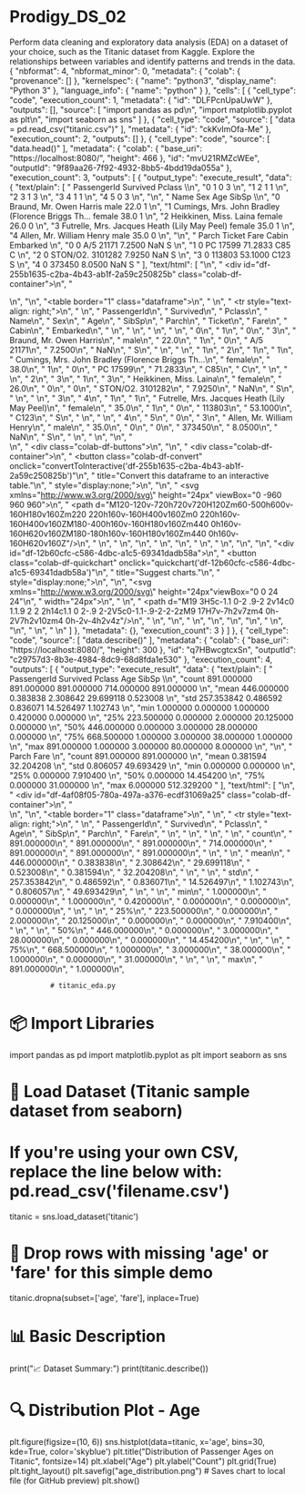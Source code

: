 # Prodigy_DS_02
Perform data cleaning and exploratory data analysis (EDA) on a dataset of your choice, such as the Titanic dataset from Kaggle. Explore the relationships between variables and identify patterns and trends in the data.
{
  "nbformat": 4,
  "nbformat_minor": 0,
  "metadata": {
    "colab": {
      "provenance": []
    },
    "kernelspec": {
      "name": "python3",
      "display_name": "Python 3"
    },
    "language_info": {
      "name": "python"
    }
  },
  "cells": [
    {
      "cell_type": "code",
      "execution_count": 1,
      "metadata": {
        "id": "DLFPcnUpaUwW"
      },
      "outputs": [],
      "source": [
        "import pandas as pd\n",
        "import matplotlib.pyplot as plt\n",
        "import seaborn as sns"
      ]
    },
    {
      "cell_type": "code",
      "source": [
        "data = pd.read_csv(\"titanic.csv\")"
      ],
      "metadata": {
        "id": "ckKvImOfa-Me"
      },
      "execution_count": 2,
      "outputs": []
    },
    {
      "cell_type": "code",
      "source": [
        "data.head()"
      ],
      "metadata": {
        "colab": {
          "base_uri": "https://localhost:8080/",
          "height": 466
        },
        "id": "mvU21RMZcWEe",
        "outputId": "9f89aa26-7f92-4932-8bb5-4bdd19da055a"
      },
      "execution_count": 3,
      "outputs": [
        {
          "output_type": "execute_result",
          "data": {
            "text/plain": [
              "   PassengerId  Survived  Pclass  \\\n",
              "0            1         0       3   \n",
              "1            2         1       1   \n",
              "2            3         1       3   \n",
              "3            4         1       1   \n",
              "4            5         0       3   \n",
              "\n",
              "                                                Name     Sex   Age  SibSp  \\\n",
              "0                            Braund, Mr. Owen Harris    male  22.0      1   \n",
              "1  Cumings, Mrs. John Bradley (Florence Briggs Th...  female  38.0      1   \n",
              "2                             Heikkinen, Miss. Laina  female  26.0      0   \n",
              "3       Futrelle, Mrs. Jacques Heath (Lily May Peel)  female  35.0      1   \n",
              "4                           Allen, Mr. William Henry    male  35.0      0   \n",
              "\n",
              "   Parch            Ticket     Fare Cabin Embarked  \n",
              "0      0         A/5 21171   7.2500   NaN        S  \n",
              "1      0          PC 17599  71.2833   C85        C  \n",
              "2      0  STON/O2. 3101282   7.9250   NaN        S  \n",
              "3      0            113803  53.1000  C123        S  \n",
              "4      0            373450   8.0500   NaN        S  "
            ],
            "text/html": [
              "\n",
              "  <div id=\"df-255b1635-c2ba-4b43-ab1f-2a59c250825b\" class=\"colab-df-container\">\n",
              "    <div>\n",
              "<style scoped>\n",
              "    .dataframe tbody tr th:only-of-type {\n",
              "        vertical-align: middle;\n",
              "    }\n",
              "\n",
              "    .dataframe tbody tr th {\n",
              "        vertical-align: top;\n",
              "    }\n",
              "\n",
              "    .dataframe thead th {\n",
              "        text-align: right;\n",
              "    }\n",
              "</style>\n",
              "<table border=\"1\" class=\"dataframe\">\n",
              "  <thead>\n",
              "    <tr style=\"text-align: right;\">\n",
              "      <th></th>\n",
              "      <th>PassengerId</th>\n",
              "      <th>Survived</th>\n",
              "      <th>Pclass</th>\n",
              "      <th>Name</th>\n",
              "      <th>Sex</th>\n",
              "      <th>Age</th>\n",
              "      <th>SibSp</th>\n",
              "      <th>Parch</th>\n",
              "      <th>Ticket</th>\n",
              "      <th>Fare</th>\n",
              "      <th>Cabin</th>\n",
              "      <th>Embarked</th>\n",
              "    </tr>\n",
              "  </thead>\n",
              "  <tbody>\n",
              "    <tr>\n",
              "      <th>0</th>\n",
              "      <td>1</td>\n",
              "      <td>0</td>\n",
              "      <td>3</td>\n",
              "      <td>Braund, Mr. Owen Harris</td>\n",
              "      <td>male</td>\n",
              "      <td>22.0</td>\n",
              "      <td>1</td>\n",
              "      <td>0</td>\n",
              "      <td>A/5 21171</td>\n",
              "      <td>7.2500</td>\n",
              "      <td>NaN</td>\n",
              "      <td>S</td>\n",
              "    </tr>\n",
              "    <tr>\n",
              "      <th>1</th>\n",
              "      <td>2</td>\n",
              "      <td>1</td>\n",
              "      <td>1</td>\n",
              "      <td>Cumings, Mrs. John Bradley (Florence Briggs Th...</td>\n",
              "      <td>female</td>\n",
              "      <td>38.0</td>\n",
              "      <td>1</td>\n",
              "      <td>0</td>\n",
              "      <td>PC 17599</td>\n",
              "      <td>71.2833</td>\n",
              "      <td>C85</td>\n",
              "      <td>C</td>\n",
              "    </tr>\n",
              "    <tr>\n",
              "      <th>2</th>\n",
              "      <td>3</td>\n",
              "      <td>1</td>\n",
              "      <td>3</td>\n",
              "      <td>Heikkinen, Miss. Laina</td>\n",
              "      <td>female</td>\n",
              "      <td>26.0</td>\n",
              "      <td>0</td>\n",
              "      <td>0</td>\n",
              "      <td>STON/O2. 3101282</td>\n",
              "      <td>7.9250</td>\n",
              "      <td>NaN</td>\n",
              "      <td>S</td>\n",
              "    </tr>\n",
              "    <tr>\n",
              "      <th>3</th>\n",
              "      <td>4</td>\n",
              "      <td>1</td>\n",
              "      <td>1</td>\n",
              "      <td>Futrelle, Mrs. Jacques Heath (Lily May Peel)</td>\n",
              "      <td>female</td>\n",
              "      <td>35.0</td>\n",
              "      <td>1</td>\n",
              "      <td>0</td>\n",
              "      <td>113803</td>\n",
              "      <td>53.1000</td>\n",
              "      <td>C123</td>\n",
              "      <td>S</td>\n",
              "    </tr>\n",
              "    <tr>\n",
              "      <th>4</th>\n",
              "      <td>5</td>\n",
              "      <td>0</td>\n",
              "      <td>3</td>\n",
              "      <td>Allen, Mr. William Henry</td>\n",
              "      <td>male</td>\n",
              "      <td>35.0</td>\n",
              "      <td>0</td>\n",
              "      <td>0</td>\n",
              "      <td>373450</td>\n",
              "      <td>8.0500</td>\n",
              "      <td>NaN</td>\n",
              "      <td>S</td>\n",
              "    </tr>\n",
              "  </tbody>\n",
              "</table>\n",
              "</div>\n",
              "    <div class=\"colab-df-buttons\">\n",
              "\n",
              "  <div class=\"colab-df-container\">\n",
              "    <button class=\"colab-df-convert\" onclick=\"convertToInteractive('df-255b1635-c2ba-4b43-ab1f-2a59c250825b')\"\n",
              "            title=\"Convert this dataframe to an interactive table.\"\n",
              "            style=\"display:none;\">\n",
              "\n",
              "  <svg xmlns=\"http://www.w3.org/2000/svg\" height=\"24px\" viewBox=\"0 -960 960 960\">\n",
              "    <path d=\"M120-120v-720h720v720H120Zm60-500h600v-160H180v160Zm220 220h160v-160H400v160Zm0 220h160v-160H400v160ZM180-400h160v-160H180v160Zm440 0h160v-160H620v160ZM180-180h160v-160H180v160Zm440 0h160v-160H620v160Z\"/>\n",
              "  </svg>\n",
              "    </button>\n",
              "\n",
              "  <style>\n",
              "    .colab-df-container {\n",
              "      display:flex;\n",
              "      gap: 12px;\n",
              "    }\n",
              "\n",
              "    .colab-df-convert {\n",
              "      background-color: #E8F0FE;\n",
              "      border: none;\n",
              "      border-radius: 50%;\n",
              "      cursor: pointer;\n",
              "      display: none;\n",
              "      fill: #1967D2;\n",
              "      height: 32px;\n",
              "      padding: 0 0 0 0;\n",
              "      width: 32px;\n",
              "    }\n",
              "\n",
              "    .colab-df-convert:hover {\n",
              "      background-color: #E2EBFA;\n",
              "      box-shadow: 0px 1px 2px rgba(60, 64, 67, 0.3), 0px 1px 3px 1px rgba(60, 64, 67, 0.15);\n",
              "      fill: #174EA6;\n",
              "    }\n",
              "\n",
              "    .colab-df-buttons div {\n",
              "      margin-bottom: 4px;\n",
              "    }\n",
              "\n",
              "    [theme=dark] .colab-df-convert {\n",
              "      background-color: #3B4455;\n",
              "      fill: #D2E3FC;\n",
              "    }\n",
              "\n",
              "    [theme=dark] .colab-df-convert:hover {\n",
              "      background-color: #434B5C;\n",
              "      box-shadow: 0px 1px 3px 1px rgba(0, 0, 0, 0.15);\n",
              "      filter: drop-shadow(0px 1px 2px rgba(0, 0, 0, 0.3));\n",
              "      fill: #FFFFFF;\n",
              "    }\n",
              "  </style>\n",
              "\n",
              "    <script>\n",
              "      const buttonEl =\n",
              "        document.querySelector('#df-255b1635-c2ba-4b43-ab1f-2a59c250825b button.colab-df-convert');\n",
              "      buttonEl.style.display =\n",
              "        google.colab.kernel.accessAllowed ? 'block' : 'none';\n",
              "\n",
              "      async function convertToInteractive(key) {\n",
              "        const element = document.querySelector('#df-255b1635-c2ba-4b43-ab1f-2a59c250825b');\n",
              "        const dataTable =\n",
              "          await google.colab.kernel.invokeFunction('convertToInteractive',\n",
              "                                                    [key], {});\n",
              "        if (!dataTable) return;\n",
              "\n",
              "        const docLinkHtml = 'Like what you see? Visit the ' +\n",
              "          '<a target=\"_blank\" href=https://colab.research.google.com/notebooks/data_table.ipynb>data table notebook</a>'\n",
              "          + ' to learn more about interactive tables.';\n",
              "        element.innerHTML = '';\n",
              "        dataTable['output_type'] = 'display_data';\n",
              "        await google.colab.output.renderOutput(dataTable, element);\n",
              "        const docLink = document.createElement('div');\n",
              "        docLink.innerHTML = docLinkHtml;\n",
              "        element.appendChild(docLink);\n",
              "      }\n",
              "    </script>\n",
              "  </div>\n",
              "\n",
              "\n",
              "<div id=\"df-12b60cfc-c586-4dbc-a1c5-69341dadb58a\">\n",
              "  <button class=\"colab-df-quickchart\" onclick=\"quickchart('df-12b60cfc-c586-4dbc-a1c5-69341dadb58a')\"\n",
              "            title=\"Suggest charts.\"\n",
              "            style=\"display:none;\">\n",
              "\n",
              "<svg xmlns=\"http://www.w3.org/2000/svg\" height=\"24px\"viewBox=\"0 0 24 24\"\n",
              "     width=\"24px\">\n",
              "    <g>\n",
              "        <path d=\"M19 3H5c-1.1 0-2 .9-2 2v14c0 1.1.9 2 2 2h14c1.1 0 2-.9 2-2V5c0-1.1-.9-2-2-2zM9 17H7v-7h2v7zm4 0h-2V7h2v10zm4 0h-2v-4h2v4z\"/>\n",
              "    </g>\n",
              "</svg>\n",
              "  </button>\n",
              "\n",
              "<style>\n",
              "  .colab-df-quickchart {\n",
              "    background-color: #E8F0FE;\n",
              "    border: none;\n",
              "    border-radius: 50%;\n",
              "    cursor: pointer;\n",
              "    display: none;\n",
              "    fill: #1967D2;\n",
              "    height: 32px;\n",
              "    padding: 0 0 0 0;\n",
              "    width: 32px;\n",
              "  }\n",
              "\n",
              "  .colab-df-quickchart:hover {\n",
              "    background-color: #E2EBFA;\n",
              "    box-shadow: 0px 1px 2px rgba(60, 64, 67, 0.3), 0px 1px 3px 1px rgba(60, 64, 67, 0.15);\n",
              "    fill: #174EA6;\n",
              "  }\n",
              "\n",
              "  [theme=dark] .colab-df-quickchart {\n",
              "    background-color: #3B4455;\n",
              "    fill: #D2E3FC;\n",
              "  }\n",
              "\n",
              "  [theme=dark] .colab-df-quickchart:hover {\n",
              "    background-color: #434B5C;\n",
              "    box-shadow: 0px 1px 3px 1px rgba(0, 0, 0, 0.15);\n",
              "    filter: drop-shadow(0px 1px 2px rgba(0, 0, 0, 0.3));\n",
              "    fill: #FFFFFF;\n",
              "  }\n",
              "</style>\n",
              "\n",
              "  <script>\n",
              "    async function quickchart(key) {\n",
              "      const charts = await google.colab.kernel.invokeFunction(\n",
              "          'suggestCharts', [key], {});\n",
              "    }\n",
              "    (() => {\n",
              "      let quickchartButtonEl =\n",
              "        document.querySelector('#df-12b60cfc-c586-4dbc-a1c5-69341dadb58a button');\n",
              "      quickchartButtonEl.style.display =\n",
              "        google.colab.kernel.accessAllowed ? 'block' : 'none';\n",
              "    })();\n",
              "  </script>\n",
              "</div>\n",
              "    </div>\n",
              "  </div>\n"
            ]
          },
          "metadata": {},
          "execution_count": 3
        }
      ]
    },
    {
      "cell_type": "code",
      "source": [
        "data.describe()"
      ],
      "metadata": {
        "colab": {
          "base_uri": "https://localhost:8080/",
          "height": 300
        },
        "id": "q7HBwcgtcxSn",
        "outputId": "c29757d3-8b3e-4984-8dc9-68d8fda1e530"
      },
      "execution_count": 4,
      "outputs": [
        {
          "output_type": "execute_result",
          "data": {
            "text/plain": [
              "       PassengerId    Survived      Pclass         Age       SibSp  \\\n",
              "count   891.000000  891.000000  891.000000  714.000000  891.000000   \n",
              "mean    446.000000    0.383838    2.308642   29.699118    0.523008   \n",
              "std     257.353842    0.486592    0.836071   14.526497    1.102743   \n",
              "min       1.000000    0.000000    1.000000    0.420000    0.000000   \n",
              "25%     223.500000    0.000000    2.000000   20.125000    0.000000   \n",
              "50%     446.000000    0.000000    3.000000   28.000000    0.000000   \n",
              "75%     668.500000    1.000000    3.000000   38.000000    1.000000   \n",
              "max     891.000000    1.000000    3.000000   80.000000    8.000000   \n",
              "\n",
              "            Parch        Fare  \n",
              "count  891.000000  891.000000  \n",
              "mean     0.381594   32.204208  \n",
              "std      0.806057   49.693429  \n",
              "min      0.000000    0.000000  \n",
              "25%      0.000000    7.910400  \n",
              "50%      0.000000   14.454200  \n",
              "75%      0.000000   31.000000  \n",
              "max      6.000000  512.329200  "
            ],
            "text/html": [
              "\n",
              "  <div id=\"df-4af08f05-780a-497a-a376-ecdf31069a25\" class=\"colab-df-container\">\n",
              "    <div>\n",
              "<style scoped>\n",
              "    .dataframe tbody tr th:only-of-type {\n",
              "        vertical-align: middle;\n",
              "    }\n",
              "\n",
              "    .dataframe tbody tr th {\n",
              "        vertical-align: top;\n",
              "    }\n",
              "\n",
              "    .dataframe thead th {\n",
              "        text-align: right;\n",
              "    }\n",
              "</style>\n",
              "<table border=\"1\" class=\"dataframe\">\n",
              "  <thead>\n",
              "    <tr style=\"text-align: right;\">\n",
              "      <th></th>\n",
              "      <th>PassengerId</th>\n",
              "      <th>Survived</th>\n",
              "      <th>Pclass</th>\n",
              "      <th>Age</th>\n",
              "      <th>SibSp</th>\n",
              "      <th>Parch</th>\n",
              "      <th>Fare</th>\n",
              "    </tr>\n",
              "  </thead>\n",
              "  <tbody>\n",
              "    <tr>\n",
              "      <th>count</th>\n",
              "      <td>891.000000</td>\n",
              "      <td>891.000000</td>\n",
              "      <td>891.000000</td>\n",
              "      <td>714.000000</td>\n",
              "      <td>891.000000</td>\n",
              "      <td>891.000000</td>\n",
              "      <td>891.000000</td>\n",
              "    </tr>\n",
              "    <tr>\n",
              "      <th>mean</th>\n",
              "      <td>446.000000</td>\n",
              "      <td>0.383838</td>\n",
              "      <td>2.308642</td>\n",
              "      <td>29.699118</td>\n",
              "      <td>0.523008</td>\n",
              "      <td>0.381594</td>\n",
              "      <td>32.204208</td>\n",
              "    </tr>\n",
              "    <tr>\n",
              "      <th>std</th>\n",
              "      <td>257.353842</td>\n",
              "      <td>0.486592</td>\n",
              "      <td>0.836071</td>\n",
              "      <td>14.526497</td>\n",
              "      <td>1.102743</td>\n",
              "      <td>0.806057</td>\n",
              "      <td>49.693429</td>\n",
              "    </tr>\n",
              "    <tr>\n",
              "      <th>min</th>\n",
              "      <td>1.000000</td>\n",
              "      <td>0.000000</td>\n",
              "      <td>1.000000</td>\n",
              "      <td>0.420000</td>\n",
              "      <td>0.000000</td>\n",
              "      <td>0.000000</td>\n",
              "      <td>0.000000</td>\n",
              "    </tr>\n",
              "    <tr>\n",
              "      <th>25%</th>\n",
              "      <td>223.500000</td>\n",
              "      <td>0.000000</td>\n",
              "      <td>2.000000</td>\n",
              "      <td>20.125000</td>\n",
              "      <td>0.000000</td>\n",
              "      <td>0.000000</td>\n",
              "      <td>7.910400</td>\n",
              "    </tr>\n",
              "    <tr>\n",
              "      <th>50%</th>\n",
              "      <td>446.000000</td>\n",
              "      <td>0.000000</td>\n",
              "      <td>3.000000</td>\n",
              "      <td>28.000000</td>\n",
              "      <td>0.000000</td>\n",
              "      <td>0.000000</td>\n",
              "      <td>14.454200</td>\n",
              "    </tr>\n",
              "    <tr>\n",
              "      <th>75%</th>\n",
              "      <td>668.500000</td>\n",
              "      <td>1.000000</td>\n",
              "      <td>3.000000</td>\n",
              "      <td>38.000000</td>\n",
              "      <td>1.000000</td>\n",
              "      <td>0.000000</td>\n",
              "      <td>31.000000</td>\n",
              "    </tr>\n",
              "    <tr>\n",
              "      <th>max</th>\n",
              "      <td>891.000000</td>\n",
              "      <td>1.000000</td>\n",


              # titanic_eda.py

# 📦 Import Libraries
import pandas as pd
import matplotlib.pyplot as plt
import seaborn as sns

# 🔗 Load Dataset (Titanic sample dataset from seaborn)
# If you're using your own CSV, replace the line below with: pd.read_csv('filename.csv')
titanic = sns.load_dataset('titanic')

# 🧼 Drop rows with missing 'age' or 'fare' for this simple demo
titanic.dropna(subset=['age', 'fare'], inplace=True)

# 📊 Basic Description
print("📈 Dataset Summary:")
print(titanic.describe())

# 🔍 Distribution Plot - Age
plt.figure(figsize=(10, 6))
sns.histplot(data=titanic, x='age', bins=30, kde=True, color='skyblue')
plt.title("Distribution of Passenger Ages on Titanic", fontsize=14)
plt.xlabel("Age")
plt.ylabel("Count")
plt.grid(True)
plt.tight_layout()
plt.savefig("age_distribution.png")  # Saves chart to local file (for GitHub preview)
plt.show()
